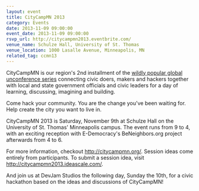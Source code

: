 ```yaml
---
layout: event 
title: CityCampMN 2013 
category: Events
date: 2013-11-09 09:00:00
event_date: 2013-11-09 09:00:00
rsvp_url: http://citycampmn2013.eventbrite.com/ 
venue_name: Schulze Hall, University of St. Thomas 
venue_location: 1000 Lasalle Avenue, Minneapolis, MN
related_tag: ccmn13
---
```


CityCampMN is our region's 2nd installment of the [wildly popular global
unconference series](http://citycamp.govfresh.com/) connecting civic doers,
makers and hackers together with local and state government officials and civic
leaders for a day of learning, discussing, imagining and building.

Come hack your community. You are the change you've been waiting for. Help
create the city you want to live in.

CityCampMN 2013 is Saturday, November 9th at Schulze Hall on the University of
St. Thomas' Minneapolis campus. The event runs from 9 to 4, with an exciting
reception with E-Democracy's BeNeighbors.org project afterwards from 4 to 6.

For more information, checkout <http://citycampmn.org/>. Session ideas come
entirely from participants. To submit a session idea, visit
<http://citycampmn2013.ideascale.com/>.

And join us at DevJam Studios the following day, Sunday the 10th, for a civic
hackathon based on the ideas and discussions of CityCampMN!
